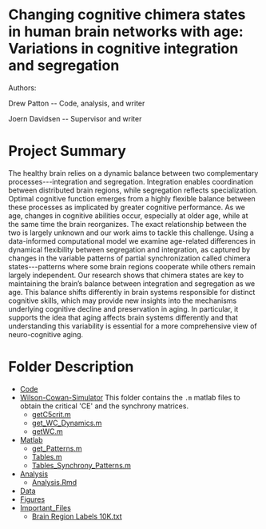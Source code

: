 # Changing cognitive chimera states in human brain networks with age: Variations in cognitive integration and segregation

Authors:

Drew Patton -- Code, analysis, and writer

Joern Davidsen -- Supervisor and writer

# Project Summary

The healthy brain relies on a dynamic balance between two complementary processes---integration and segregation. Integration enables coordination between distributed brain regions, while segregation reflects specialization. Optimal cognitive function emerges from a highly flexible balance between these processes as implicated by greater cognitive performance. As we age, changes in cognitive abilities occur, especially at older age, while at the same time the brain reorganizes. The exact relationship between the two is largely unknown and our work aims to tackle this challenge. Using a data-informed computational model we examine age-related differences in dynamical flexibility between segregation and integration, as captured by changes in the variable patterns of partial synchronization called chimera states---patterns where some brain regions cooperate while others remain largely independent. Our research shows that chimera states are key to maintaining the brain’s balance between integration and segregation as we age. This balance shifts differently in brain systems responsible for distinct cognitive skills, which may provide new insights into the mechanisms underlying cognitive decline and preservation in aging. In particular, it supports the idea that aging affects brain systems differently and that understanding this variability is essential for a more comprehensive view of neuro-cognitive aging. 

# Folder Description

* [Code](./Code)
 * [Wilson-Cowan-Simulator](./Analysis)
   This folder contains the `.m` matlab files to obtain the critical 'CE' and the synchrony matrices.   
   * [getC5crit.m](./getC5Crit.m)
   * [get_WC_Dynamics.m](./get_WC_Dynamics.m)
   * [getWC.m](./getWC.m)
 * [Matlab](./dir2/file21.ext)
   * [get_Patterns.m](./get_Patterns.m)
   * [Tables.m](./Tables.m)
   * [Tables_Synchrony_Patterns.m](./Tables_Synchrony_Patterns.m)
 * [Analysis](./dir2/file22.ext)
   * [Analysis.Rmd](./Analysis.Rmd)   
 * [Data](./Data)
 * [Figures](./Figures)
 * [Important_Files](./Important_Files)
   * [Brain Region Labels 10K.txt](./Brain_Region_Labels_10K.txt) 

